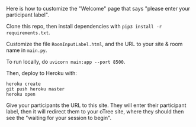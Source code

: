 Here is how to customize the "Welcome" page that says "please enter your participant label".

Clone this repo, then install dependencies with `pip3 install -r requirements.txt`.

Customize the file `RoomInputLabel.html`,
and the URL to your site & room name in `main.py`.

To run locally, do `uvicorn main:app --port 8500`.

Then, deploy to Heroku with:

```
heroku create
git push heroku master
heroku open
```

Give your participants the URL to this site. They will enter their participant label, then it will redirect them to
your oTree site, where they should then see the "waiting for your session to begin".
